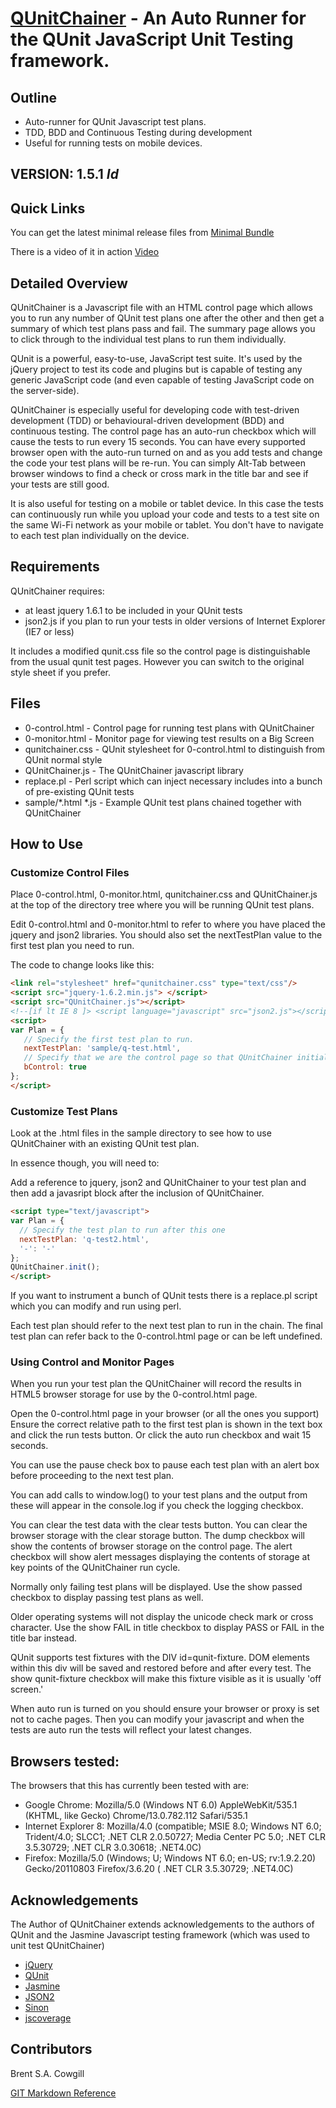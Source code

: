 # [QUnitChainer](https://github.com/bcowgill/QUnitChainer) - An Auto Runner for the QUnit JavaScript Unit Testing framework.

## Outline

* Auto-runner for QUnit Javascript test plans.
* TDD, BDD and Continuous Testing during development
* Useful for running tests on mobile devices.

## VERSION: 1.5.1 $Id$

## Quick Links

You can get the latest minimal release files from
[Minimal Bundle](https://github.com/bcowgill/QUnitChainer/blob/master/release/QUnitChainer.tar.gz?raw=true)

There is a video of it in action
[Video](http://screencast.com/t/OZMnMelG8K)

## Detailed Overview

QUnitChainer is a Javascript file with an HTML control page which allows you to
run any number of QUnit test plans one after the other and then get a summary
of which test plans pass and fail. The summary page allows you to click through
to the individual test plans to run them individually.

QUnit is a powerful, easy-to-use, JavaScript test suite. It's used by the jQuery
project to test its code and plugins but is capable of testing any generic
JavaScript code (and even capable of testing JavaScript code on the server-side).

QUnitChainer is especially useful for developing code with test-driven development
(TDD) or behavioural-driven development (BDD) and continuous testing.  The control
page has an auto-run checkbox which will cause the tests to run every 15 seconds.
You can have every supported browser open with the auto-run turned on and as you
add tests and change the code your test plans will be re-run. You can simply
Alt-Tab between browser windows to find a check or cross mark in the title bar and
see if your tests are still good.

It is also useful for testing on a mobile or tablet device.  In this case the tests
can continuously run while you upload your code and tests to a test site on the same
Wi-Fi network as your mobile or tablet. You don't have to navigate to each test
plan individually on the device.

## Requirements

QUnitChainer requires:

* at least jquery 1.6.1 to be included in your QUnit tests
* json2.js if you plan to run your tests in older versions of Internet Explorer (IE7 or less)

It includes a modified qunit.css file so the control page is distinguishable from the
usual qunit test pages.  However you can switch to the original style sheet if you
prefer.

## Files

* 0-control.html     - Control page for running test plans with QUnitChainer
* 0-monitor.html     - Monitor page for viewing test results on a Big Screen
* qunitchainer.css   - QUnit stylesheet for 0-control.html to distinguish from QUnit normal style
* QUnitChainer.js    - The QUnitChainer javascript library
* replace.pl         - Perl script which can inject necessary includes into a bunch
                       of pre-existing QUnit tests
* sample/*.html *.js - Example QUnit test plans chained together with QUnitChainer

## How to Use

### Customize Control Files

Place 0-control.html, 0-monitor.html, qunitchainer.css and QUnitChainer.js at the top of the
directory tree where you will be running QUnit test plans.

Edit 0-control.html and 0-monitor.html to refer to where you have placed the
jquery and json2 libraries.
You should also set the nextTestPlan value to the first test plan you need to run.

The code to change looks like this:

```html
<link rel="stylesheet" href="qunitchainer.css" type="text/css"/>
<script src="jquery-1.6.2.min.js"> </script>
<script src="QUnitChainer.js"></script>
<!--[if lt IE 8 ]> <script language="javascript" src="json2.js"></script> <![endif]-->
<script>
var Plan = {
   // Specify the first test plan to run.
   nextTestPlan: 'sample/q-test.html',
   // Specify that we are the control page so that QUnitChainer initialises itself accordingly
   bControl: true
};
</script>
```

### Customize Test Plans

Look at the .html files in the sample directory to see how to use QUnitChainer
with an existing QUnit test plan.

In essence though, you will need to:

Add a reference to jquery, json2 and QUnitChainer to your test plan and then
add a javasript block after the inclusion of QUnitChainer.

```html
<script type="text/javascript">
var Plan = {
  // Specify the test plan to run after this one
  nextTestPlan: 'q-test2.html',
  '-': '-'
};
QUnitChainer.init();
</script>
```

If you want to instrument a bunch of QUnit tests there is a replace.pl script
which you can modify and run using perl.

Each test plan should refer to the next test plan to run in the chain. The final
test plan can refer back to the 0-control.html page or can be left undefined.

### Using Control and Monitor Pages

When you run your test plan the QUnitChainer will record the results in HTML5
browser storage for use by the 0-control.html page.

Open the 0-control.html page in your browser (or all the ones you support)
Ensure the correct relative path to the first test plan is shown in the text box
and click the run tests button. Or click the auto run checkbox and wait 15 seconds.

You can use the pause check box to pause each test plan with an alert box before
proceeding to the next test plan.

You can add calls to window.log() to your test plans and the output from these
will appear in the console.log if you check the logging checkbox.

You can clear the test data with the clear tests button. You can clear the browser
storage with the clear storage button. The dump checkbox will show the contents
of browser storage on the control page. The alert checkbox will show alert
messages displaying the contents of storage at key points of the QUnitChainer
run cycle.

Normally only failing test plans will be displayed. Use the show passed checkbox
to display passing test plans as well.

Older operating systems will not display the unicode check mark or cross character.
Use the show FAIL in title checkbox to display PASS or FAIL in the title bar
instead.

QUnit supports test fixtures with the DIV id=qunit-fixture. DOM elements within
this div will be saved and restored before and after every test. The show
qunit-fixture checkbox will make this fixture visible as it is usually
'off screen.'

When auto run is turned on you should ensure your browser or proxy is set not
to cache pages. Then you can modify your javascript and when the tests are
auto run the tests will reflect your latest changes.

## Browsers tested:

The browsers that this has currently been tested with are:

* Google Chrome: Mozilla/5.0 (Windows NT 6.0) AppleWebKit/535.1 (KHTML, like Gecko) Chrome/13.0.782.112 Safari/535.1
* Internet Explorer 8: Mozilla/4.0 (compatible; MSIE 8.0; Windows NT 6.0; Trident/4.0; SLCC1; .NET CLR 2.0.50727; Media Center PC 5.0; .NET CLR 3.5.30729; .NET CLR 3.0.30618; .NET4.0C)
* Firefox: Mozilla/5.0 (Windows; U; Windows NT 6.0; en-US; rv:1.9.2.20) Gecko/20110803 Firefox/3.6.20 ( .NET CLR 3.5.30729; .NET4.0C)

## Acknowledgements

The Author of QUnitChainer extends acknowledgements to the authors of QUnit and
the Jasmine Javascript testing framework (which was used to unit test QUnitChainer)

* [jQuery](http://jquery.com/)
* [QUnit](http://docs.jquery.com/QUnit)
* [Jasmine](https://github.com/pivotal/jasmine/wiki)
* [JSON2](http://www.JSON.org/json2.js)
* [Sinon](http://sinonjs.org/)
* [jscoverage](http://siliconforks.com/jscoverage/)

## Contributors

Brent S.A. Cowgill

[GIT Markdown Reference](http://github.github.com/github-flavored-markdown/)